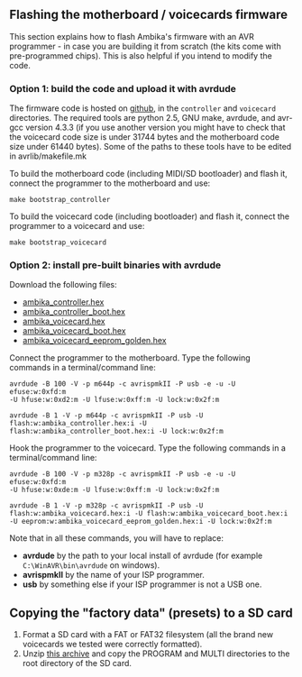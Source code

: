 Flashing the motherboard / voicecards firmware
----------------------------------------------

This section explains how to flash Ambika's firmware with an AVR
programmer - in case you are building it from scratch (the kits come
with pre-programmed chips). This is also helpful if you intend to modify
the code.

### Option 1: build the code and upload it with avrdude

The firmware code is hosted on
[github](http://github.com/pichenettes/ambika), in the `controller` and
`voicecard` directories. The required tools are python 2.5, GNU make,
avrdude, and avr-gcc version 4.3.3 (if you use another version you might
have to check that the voicecard code size is under 31744 bytes and the
motherboard code size under 61440 bytes). Some of the paths to these
tools have to be edited in avrlib/makefile.mk

To build the motherboard code (including MIDI/SD bootloader) and flash
it, connect the programmer to the motherboard and use:

    make bootstrap_controller

To build the voicecard code (including bootloader) and flash it, connect
the programmer to a voicecard and use:

    make bootstrap_voicecard

### Option 2: install pre-built binaries with avrdude

Download the following files:

-   [ambika_controller.hex](../static/firmware/ambika_controller.hex)
-   [ambika_controller_boot.hex](../static/firmware/ambika_controller_boot.hex)
-   [ambika_voicecard.hex](../static/firmware/ambika_voicecard.hex)
-   [ambika_voicecard_boot.hex](../static/firmware/ambika_voicecard_boot.hex)
-   [ambika_voicecard_eeprom_golden.hex](../static/firmware/ambika_voicecard_eeprom_golden.hex)

Connect the programmer to the motherboard. Type the following commands
in a terminal/command line:

````
avrdude -B 100 -V -p m644p -c avrispmkII -P usb -e -u -U efuse:w:0xfd:m
-U hfuse:w:0xd2:m -U lfuse:w:0xff:m -U lock:w:0x2f:m
````

````
avrdude -B 1 -V -p m644p -c avrispmkII -P usb -U
flash:w:ambika_controller.hex:i -U
flash:w:ambika_controller_boot.hex:i -U lock:w:0x2f:m
````

Hook the programmer to the voicecard. Type the following commands in a
terminal/command line:

````
avrdude -B 100 -V -p m328p -c avrispmkII -P usb -e -u -U efuse:w:0xfd:m
-U hfuse:w:0xde:m -U lfuse:w:0xff:m -U lock:w:0x2f:m
````


````
avrdude -B 1 -V -p m328p -c avrispmkII -P usb -U
flash:w:ambika_voicecard.hex:i -U flash:w:ambika_voicecard_boot.hex:i
-U eeprom:w:ambika_voicecard_eeprom_golden.hex:i -U lock:w:0x2f:m
````

Note that in all these commands, you will have to replace:

-   **avrdude** by the path to your local install of avrdude (for
    example `C:\WinAVR\bin\avrdude` on windows).
-   **avrispmkII** by the name of your ISP programmer.
-   **usb** by something else if your ISP programmer is not a USB one.

Copying the "factory data" (presets) to a SD card
-------------------------------------------------

1.  Format a SD card with a FAT or FAT32 filesystem (all the brand new
    voicecards we tested were correctly formatted).
2.  Unzip [this archive](../static/firmware/ambika_golden_card.zip) and
    copy the PROGRAM and MULTI directories to the root directory of the
    SD card.


